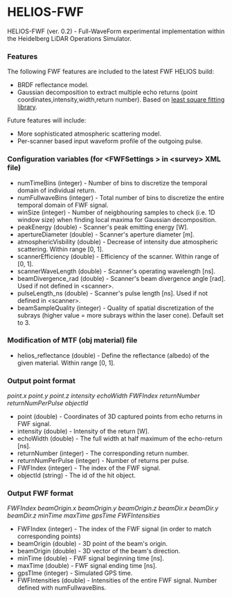 # HELIOS-FWF
HELIOS-FWF (ver. 0.2) - Full-WaveForm experimental implementation within the Heidelberg LiDAR Operations Simulator.

### Features

The following FWF features are included to the latest FWF HELIOS build:
 - BRDF reflectance model.
 - Gaussian decomposition to extract multiple echo returns (point coordinates,intensity,width,return number). Based on <a href="https://github.com/odinsbane/least-squares-in-java">least square fitting library</a>.
 
Future features will include:
 - More sophisticated atmospheric scattering model.
 - Per-scanner based input waveform profile of the outgoing pulse.
 
### Configuration variables (for \<FWFSettings \> in \<survey\> XML file)
 - numTimeBins (integer) - Number of bins to discretize the temporal domain of individual return.
 - numFullwaveBins (integer) - Total number of bins to discretize the entire temporal domain of FWF signal.
 - winSize (integer) - Number of neigbhouring samples to check (i.e. 1D window size) when finding local maxima for Gaussian decomposition.
 - peakEnergy (double) - Scanner's peak emitting energy [W].
 - apertureDiameter (double) - Scanner's aperture diameter [m].
 - atmosphericVisbility (double) - Decrease of intensity due atmospheric scattering. Within range [0, 1].
 - scannerEfficiency (double) - Efficiency of the scanner. Within range of [0, 1]. 
 - scannerWaveLength (double) - Scanner's operating wavelength [ns].
 - beamDivergence_rad (double) - Scanner's beam divergence angle [rad].  Used if not defined in \<scanner>.
 - pulseLength_ns (double) - Scanner's pulse length [ns]. Used if not defined in \<scanner>.
 - beamSampleQuality (integer) - Quality of spatial discretization of the subrays (higher value = more subrays within the laser cone). Default set to 3.

### Modification of MTF (obj material) file

 - helios_reflectance (double) - Define the reflectance (albedo) of the given material. Within range [0, 1].

### Output point format

*point.x point.y point.z intensity echoWidth FWFIndex returnNumber returnNumPerPulse objectId*

- point (double) - Coordinates of 3D captured points from echo returns in FWF signal.
- intensity (double) - Intensity of the return [W].
- echoWidth (double) - The full width at half maximum of the echo-return [ns].
- returnNumber (integer) - The corresponding return number.
- returnNumPerPulse (integer) - Number of returns per pulse.
- FWFIndex (integer) - The index of the FWF signal.
- objectId (string) - The id of the hit object.

### Output FWF format

*FWFIndex beamOrigin.x beamOrigin.y beamOrigin.z beamDir.x beamDir.y beamDir.z minTime maxTime gpsTime FWFIntensities*

- FWFIndex (integer) - The index of the FWF signal (in order to match corresponding points)
- beamOrigin (double) - 3D point of the beam's origin.
- beamOrigin (double) - 3D vector of the beam's direction.
- minTime (double) - FWF signal beginning time [ns].
- maxTime (double) - FWF signal ending time [ns].
- gpsTIme (integer) - Simulated GPS time.
- FWFIntensities (double) - Intensities of the entire FWF signal. Number defined with numFullwaveBins.
